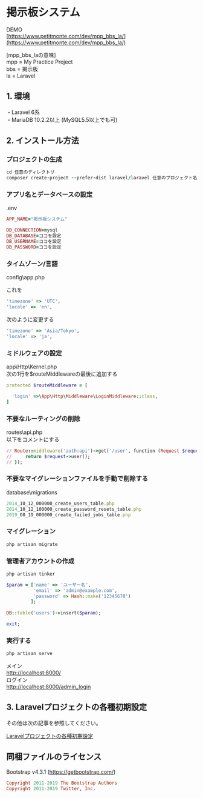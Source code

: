 # 掲示板システム
  
DEMO    
[https://www.petitmonte.com/dev/mpp_bbs_la/](https://www.petitmonte.com/dev/mpp_bbs_la/)  
  
[mpp_bbs_laの意味]  
mpp = My Practice Project  
bbs = 掲示板  
la = Laravel     
    
## 1. 環境
・Laravel 6系  
・MariaDB 10.2.2以上 (MySQL5.5以上でも可)  
 
## 2. インストール方法
  
### プロジェクトの生成  
```rb
cd 任意のディレクトリ
composer create-project --prefer-dist laravel/laravel 任意のプロジェクト名  "6.*"
```
### アプリ名とデータベースの設定
.env 
```rb
APP_NAME="掲示板システム"

DB_CONNECTION=mysql
DB_DATABASE=ココを設定
DB_USERNAME=ココを設定
DB_PASSWORD=ココを設定
```
### タイムゾーン/言語
config\app.php    

これを
```rb
'timezone' => 'UTC',
'locale' => 'en',
```
次のように変更する
```rb
'timezone' => 'Asia/Tokyo',
'locale' => 'ja',
```
### ミドルウェアの設定
app\Http\Kernel.php  
次の1行を$routeMiddlewareの最後に追加する
```rb
protected $routeMiddleware = [

  'login' =>\App\Http\Middleware\LoginMiddleware::class,
]
```
### 不要なルーティングの削除
routes\api.php  
以下をコメントにする
```rb
// Route::middleware('auth:api')->get('/user', function (Request $request) {
//     return $request->user();
// });
```
### 不要なマイグレーションファイルを手動で削除する
database\migrations
```rb
2014_10_12_000000_create_users_table.php
2014_10_12_100000_create_password_resets_table.php
2019_08_19_000000_create_failed_jobs_table.php
```
### マイグレーション
```rb
php artisan migrate
```
### 管理者アカウントの作成
```rb
php artisan tinker
```
```rb
$param = ['name' => 'ユーザー名',
          'email' => 'admin@example.com',
          'password' => Hash::make('12345678')
         ];
   
DB::table('users')->insert($param);

exit;
```
### 実行する
```rb
php artisan serve
```
メイン    
[http://localhost:8000/](http://localhost:8000/)   
ログイン      
[http://localhost:8000/admin_login](http://localhost:8000/admin_login)  

## 3. Laravelプロジェクトの各種初期設定
その他は次の記事を参照してください。  
  
[Laravelプロジェクトの各種初期設定](https://www.petitmonte.com/php/laravel_project.html)  

## 同梱ファイルのライセンス
Bootstrap v4.3.1 (https://getbootstrap.com/)  
```rb
Copyright 2011-2019 The Bootstrap Authors  
Copyright 2011-2019 Twitter, Inc.
```



